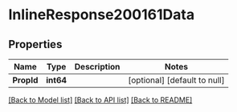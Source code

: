 # InlineResponse200161Data

## Properties
Name | Type | Description | Notes
------------ | ------------- | ------------- | -------------
**PropId** | **int64** |  | [optional] [default to null]

[[Back to Model list]](../README.md#documentation-for-models) [[Back to API list]](../README.md#documentation-for-api-endpoints) [[Back to README]](../README.md)

